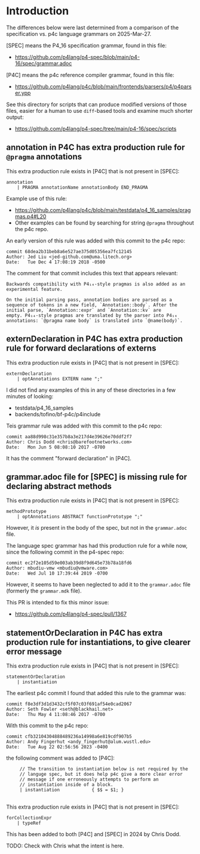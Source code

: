 # Introduction

The differences below were last determined from a comparison of the
specification vs. p4c language grammars on 2025-Mar-27.

[SPEC] means the P4_16 specification grammar, found in this file:
+ https://github.com/p4lang/p4-spec/blob/main/p4-16/spec/grammar.adoc

[P4C] means the p4c reference compiler grammar, found in this file:
+ https://github.com/p4lang/p4c/blob/main/frontends/parsers/p4/p4parser.ypp

See this directory for scripts that can produce modified versions of
those files, easier for a human to use `diff`-based tools and examine
much shorter output:
+ https://github.com/p4lang/p4-spec/tree/main/p4-16/spec/scripts


## annotation in P4C has extra production rule for `@pragma` annotations

This extra production rule exists in [P4C] that is not present in [SPEC]:
```
annotation
    | PRAGMA annotationName annotationBody END_PRAGMA
```

Example use of this rule:
+ https://github.com/p4lang/p4c/blob/main/testdata/p4_16_samples/pragmas.p4#L20
+ Other examples can be found by searching for string `@pragma`
  throughout the p4c repo.

An early version of this rule was added with this commit to the p4c
repo:
```
commit 68dea2b31beb8a6e527ae375d05356ea7fc12145
Author: Jed Liu <jed-github.com@uma.litech.org>
Date:   Tue Dec 4 17:08:19 2018 -0500
```

The comment for that commit includes this text that appears relevant:
```
Backwards compatibility with P4₁₄-style pragmas is also added as an
experimental feature.
    
On the initial parsing pass, annotation bodies are parsed as a
sequence of tokens in a new field, `Annotation::body`. After the
initial parse, `Annotation::expr` and `Annotation::kv` are
empty. P4₁₄-style pragmas are translated by the parser into P4₁₆
annotations: `@pragma name body` is translated into `@name(body)`.
```


## externDeclaration in P4C has extra production rule for forward declarations of externs

This extra production rule exists in [P4C] that is not present in [SPEC]:
```
externDeclaration
    | optAnnotations EXTERN name ";"
```

I did not find any examples of this in any of these directories in a
few minutes of looking:
+ testdata/p4_16_samples
+ backends/tofino/bf-p4c/p4include

Teis grammar rule was added with this commit to the p4c repo:

```
commit aa88d998c31e357b8a3e217d4e39626e70ddf2f7
Author: Chris Dodd <chris@barefootnetworks.com>
Date:   Mon Jun 5 08:08:10 2017 -0700
```

It has the comment "forward declaration" in [P4C].


## grammar.adoc file for [SPEC] is missing rule for declaring abstract methods

This extra production rule exists in [P4C] that is not present in [SPEC]:
```
methodPrototype
    | optAnnotations ABSTRACT functionPrototype ";"
```

However, it _is_ present in the body of the spec, but not in the
`grammar.adoc` file.

The language spec grammar has had this production rule for a while
now, since the following commit in the p4-spec repo:
```
commit ec2f2e105d59e003ab39d8f9d645e73b78a18fd6
Author: mbudiu-vmw <mbudiu@vmware.com>
Date:   Wed Jul 10 17:39:44 2019 -0700
```

However, it seems to have been neglected to add it to the
`grammar.adoc` file (formerly the `grammar.mdk` file).

This PR is intended to fix this minor issue:
+ https://github.com/p4lang/p4-spec/pull/1367



## statementOrDeclaration in P4C has extra production rule for instantiations, to give clearer error message

This extra production rule exists in [P4C] that is not present in [SPEC]:
```
statementOrDeclaration
    | instantiation
```

The earliest p4c commit I found that added this rule to the grammar
was:
```
commit f8e3df3d1d3432cf5f07c03f691af54e0cad2067
Author: Seth Fowler <seth@blackhail.net>
Date:   Thu May 4 11:08:46 2017 -0700
```

With this commit to the p4c repo:
```
commit cfb32104304888489236a14998a6e819cdf907b5
Author: Andy Fingerhut <andy_fingerhut@alum.wustl.edu>
Date:   Tue Aug 22 02:56:56 2023 -0400
```

the following comment was added to [P4C]:

```
     // The transition to instantiation below is not required by the
     // languge spec, but it does help p4c give a more clear error
     // message if one erroneously attempts to perform an
     // instantiation inside of a block.
     | instantiation            { $$ = $1; }
```


## 

This extra production rule exists in [P4C] that is not present in [SPEC]:
```
forCollectionExpr
    | typeRef
```

This has been added to both [P4C] and [SPEC] in 2024 by Chris Dodd.

TODO: Check with Chris what the intent is here.
